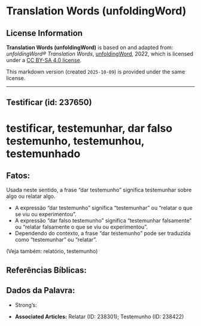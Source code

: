 # Translation Words (unfoldingWord)

## License Information

**Translation Words (unfoldingWord)** is based on and adapted from: _unfoldingWord® Translation Words_, [unfoldingWord](https://unfoldingword.org/utw), 2022, which is licensed under a [CC BY-SA 4.0 license](https://creativecommons.org/licenses/by-sa/4.0/legalcode.en).

This markdown version (created `2025-10-09`) is provided under the same license.



--------------------------------

## Testificar (id: 237650)

testificar, testemunhar, dar falso testemunho, testemunhou, testemunhado
========================================================================

Fatos:
------

Usada neste sentido, a frase “dar testemunho” significa testemunhar sobre algo ou relatar algo.

* A expressão “dar testemunho” significa “testemunhar” ou “relatar o que se viu ou experimentou”.
* A expressão “dar falso testemunho” significa “testemunhar falsamente” ou “relatar falsamente o que se viu ou experimentou”.
* Dependendo do contexto, a frase “dar testemunho” pode ser traduzida como “testemunhar” ou “relatar”.

(Veja também: relatório, testemunho)

Referências Bíblicas:
---------------------

Dados da Palavra:
-----------------

* Strong’s:

* **Associated Articles:** Relatar (ID: 238301); Testemunho (ID: 238422)

